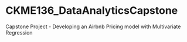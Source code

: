 # CKME136_DataAnalyticsCapstone
Capstone Project - Developing an Airbnb Pricing model with Multivariate Regression
